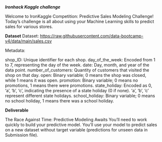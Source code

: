 ***Ironhack Kaggle challenge***

Welcome to IronKaggle Competition: Predictive Sales Modeling Challenge! Today’s challenge is all about using your Machine Learning skills to predict sales for various stores.

**Dataset**
Dataset: https://raw.githubusercontent.com/data-bootcamp-v4/data/main/sales.csv

Metadata:

shop_ID: Unique identifier for each shop.
day_of_the_week: Encoded from 1 to 7, representing the day of the week.
date: Day, month, and year of the data point.
number_of_customers: Quantity of customers that visited the shop on that day.
open: Binary variable; 0 means the shop was closed, while 1 means it was open.
promotion: Binary variable; 0 means no promotions, 1 means there were promotions.
state_holiday: Encoded as 0, ‘a’, ‘b’, ‘c’, indicating the presence of a state holiday (0 if none). ‘a’, ‘b’, ‘c’ represent different state holidays.
school_holiday: Binary variable; 0 means no school holiday, 1 means there was a school holiday.

**Deliverable**

The Race Against Time: Predictive Modeling Awaits You’ll need to work quickly to build your predictive model. You’ll use your model to predict sales on a new dataset without target variable (predictions for unseen data in Submission file).
